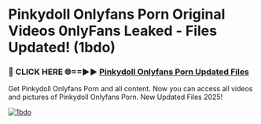 # Pinkydoll Onlyfans Porn Original Videos 0nlyFans Leaked - Files Updated! (1bdo)

<h3>🔴 CLICK HERE 🌐==►► <a href="https://tinyurl.com/3hn5wdd3" rel="nofollow">Pinkydoll Onlyfans Porn Updated Files</a></h3>

Get Pinkydoll Onlyfans Porn and all content. Now you can access all videos and pictures of Pinkydoll Onlyfans Porn. New Updated Files 2025!

[![1bdo](https://i.imgur.com/4HnBqBT.gif)](https://tinyurl.com/3hn5wdd3)
